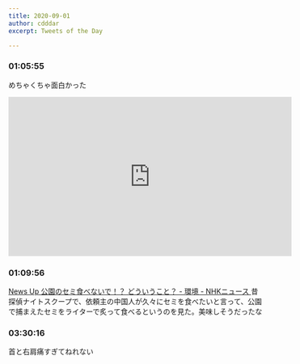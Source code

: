 ```yaml
---
title: 2020-09-01
author: cdddar
excerpt: Tweets of the Day

---
```


### 01:05:55

めちゃくちゃ面白かった
<iframe width="560" height="315" src="https://www.youtube.com/embed/Il_I-3P-k2w" frameborder="0" allow="accelerometer; autoplay; encrypted-media; gyroscope; picture-in-picture" allowfullscreen></iframe>

### 01:09:56

[News Up 公園のセミ食べないで！？ どういうこと？ - 環境 - NHKニュース ](https://www3.nhk.or.jp/news/html/20200831/amp/k10012586271000.html?__twitter_impression=true)
昔探偵ナイトスクープで、依頼主の中国人が久々にセミを食べたいと言って、公園で捕まえたセミをライターで炙って食べるというのを見た。美味しそうだったな

### 03:30:16

首と右肩痛すぎてねれない
